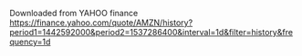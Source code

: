 Downloaded from YAHOO finance
https://finance.yahoo.com/quote/AMZN/history?period1=1442592000&period2=1537286400&interval=1d&filter=history&frequency=1d